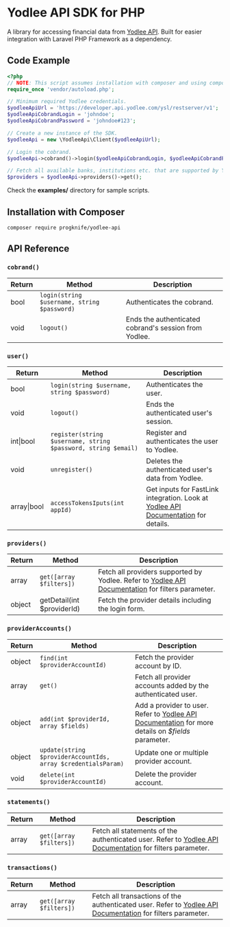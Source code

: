 # Yodlee API SDK for PHP
A library for accessing financial data from
[Yodlee API](https://developer.yodlee.com/Yodlee_API). Built for easier
integration with Laravel PHP Framework as a dependency.

## Code Example
```php
<?php
// NOTE: This script assumes installation with composer and using composer's autoloader.
require_once 'vendor/autoload.php';

// Minimum required Yodlee credentials.
$yodleeApiUrl = 'https://developer.api.yodlee.com/ysl/restserver/v1';
$yodleeApiCobrandLogin = 'johndoe';
$yodleeApiCobrandPassword = 'johndoe#123';

// Create a new instance of the SDK.
$yodleeApi = new \YodleeApi\Client($yodleeApiUrl);

// Login the cobrand.
$yodleeApi->cobrand()->login($yodleeApiCobrandLogin, $yodleeApiCobrandPassword);

// Fetch all available banks, institutions etc. that are supported by Yodlee.
$providers = $yodleeApi->providers()->get();
```

Check the **examples/** directory for sample scripts.

## Installation with Composer
`composer require progknife/yodlee-api`

## API Reference

### `cobrand()`
| Return | Method | Description |
|----|----|----|
| bool | `login(string $username, string $password)` | Authenticates the cobrand. |
| void | `logout()` | Ends the authenticated cobrand's session from Yodlee. |

### `user()`
| Return | Method | Description |
|----|----|----|
| bool | `login(string $username, string $password)` | Authenticates the user. |
| void | `logout()` | Ends the authenticated user's session. |
| int\|bool | `register(string $username, string $password, string $email)` | Register and authenticates the user to Yodlee. |
| void | `unregister()` | Deletes the authenticated user's data from Yodlee. |
| array\|bool | `accessTokensIputs(int appId)` | Get inputs for FastLink integration. Look at [Yodlee API Documentation](https://developer.yodlee.com/apidocs/index.php#Fastlink) for details. |

### `providers()`
| Return | Method | Description |
|----|----|----|
| array | `get([array $filters])` | Fetch all providers supported by Yodlee. Refer to [Yodlee API Documentation](https://developer.yodlee.com/apidocs/index.php#!/providers/getSuggestedSiteDetail) for filters parameter. |
| object | getDetail(int $providerId) | Fetch the provider details including the login form.

### `providerAccounts()`
| Return | Method | Description |
|----|----|----|
| object | `find(int $providerAccountId)` | Fetch the provider account by ID. |
| array | `get()` | Fetch all provider accounts added by the authenticated user. |
| object | `add(int $providerId, array $fields)` | Add a provider to user. Refer to [Yodlee API Documentation](https://developer.yodlee.com/apidocs/index.php#!/providerAccounts/addAccount) for more details on _$fields_ parameter. |
| object | `update(string $providerAccountIds, array $credentialsParam)`| Update one or multiple provider account. |
| void | `delete(int $providerAccountId)` | Delete the provider account. |

### `statements()`
| Return | Method | Description |
|----|----|----|
| array | `get([array $filters])` | Fetch all statements of the authenticated user. Refer to [Yodlee API Documentation](https://developer.yodlee.com/apidocs/index.php#!/statements/getStatements) for filters parameter. |

### `transactions()`
| Return | Method | Description |
|----|----|----|
| array | `get([array $filters])` | Fetch all transactions of the authenticated user. Refer to [Yodlee API Documentation](https://developer.yodlee.com/apidocs/index.php#!/transactions/getTransactions) for filters parameter. |
